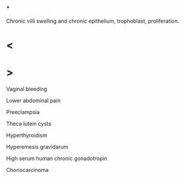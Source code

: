 # .

Chronic villi swelling and chronic epithelium, trophoblast, proliferation.

# <

# >

Vaginal bleeding

Lower abdominal pain

Preeclampsia

Theca lutein cysts

Hyperthyroidism

Hyperemesis gravidarum

High serum human chronic gonadotropin

Choriocarcinoma
